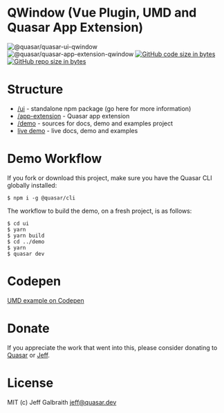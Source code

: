 QWindow (Vue Plugin, UMD and Quasar App Extension)
===

![@quasar/quasar-ui-qwindow](https://img.shields.io/npm/v/@quasar/quasar-ui-qwindow.svg?label=@quasar/quasar-ui-qwindow)
![@quasar/quasar-app-extension-qwindow](https://img.shields.io/npm/v/@quasar/quasar-app-extension-qwindow.svg?label=@quasar/quasar-app-extension-qwindow)
[![GitHub code size in bytes](https://img.shields.io/github/languages/code-size/quasarframework/quasar-ui-qwindow.svg)]()
[![GitHub repo size in bytes](https://img.shields.io/github/repo-size/quasarframework/quasar-ui-qwindow.svg)]()

# Structure

* [/ui](ui) - standalone npm package (go here for more information)
* [/app-extension](app-extension) - Quasar app extension
* [/demo](demo) - sources for docs, demo and examples project
* [live demo](https://quasarframework.github.io/quasar-ui-qwindow/docs) - live docs, demo and examples

# Demo Workflow
If you fork or download this project, make sure you have the Quasar CLI globally installed:

```
$ npm i -g @quasar/cli
```

The workflow to build the demo, on a fresh project, is as follows:
```
$ cd ui
$ yarn
$ yarn build
$ cd ../demo
$ yarn
$ quasar dev
```

# Codepen
[UMD example on Codepen](https://codepen.io/Hawkeye64/pen/RwwwKQL)

# Donate
If you appreciate the work that went into this, please consider donating to [Quasar](https://donate.quasar.dev) or [Jeff](https://github.com/sponsors/hawkeye64).

# License
MIT (c) Jeff Galbraith <jeff@quasar.dev>
